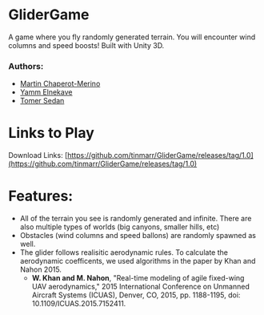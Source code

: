 # GliderGame
A game where you fly randomly generated terrain. You will encounter wind columns and speed boosts! Built with Unity 3D.

### Authors: 
- [Martin Chaperot-Merino](github.com/tinmarr)
- [Yamm Elnekave](https://github.com/mrElnekave)
- [Tomer Sedan](https://github.com/Sordamente)

# Links to Play

Download Links: [https://github.com/tinmarr/GliderGame/releases/tag/1.0](https://github.com/tinmarr/GliderGame/releases/tag/1.0)

# Features:
* All of the terrain you see is randomly generated and infinite. There are also multiple types of worlds (big canyons, smaller hills, etc)
* Obstacles (wind columns and speed ballons) are randomly spawned as well.
* The glider follows realisitic aerodynamic rules. To calculate the aerodynamic coefficents, we used algorithms in the paper by Khan and Nahon 2015.
  * **W. Khan and M. Nahon**, "Real-time modeling of agile fixed-wing UAV aerodynamics," 2015 International Conference on Unmanned Aircraft Systems (ICUAS), Denver, CO, 2015, pp. 1188-1195, doi: 10.1109/ICUAS.2015.7152411.
